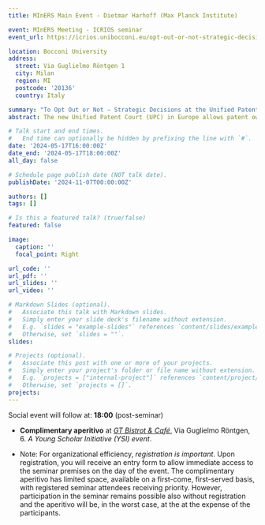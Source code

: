```yaml
---
title: MInERS Main Event - Dietmar Harhoff (Max Planck Institute)

event: MInERS Meeting - ICRIOS seminar
event_url: https://icrios.unibocconi.eu/opt-out-or-not-strategic-decisions-unified-patent-court

location: Bocconi University
address:
  street: Via Guglielmo Röntgen 1
  city: Milan
  region: MI
  postcode: '20136'
  country: Italy

summary: "To Opt Out or Not – Strategic Decisions at the Unified Patent Court"
abstract: The new Unified Patent Court (UPC) in Europe allows patent owners access to centralized enforcement, albeit at the risk of centralized invalidation. For new unitary patents (UPs) owners will enjoy a large cost reduction. At the introduction of the UPC/UP system, owners of existing European patents and patent applications were able to opt-out of the new court system during a three-month time window. We derive a set of hypotheses and combine data on the actual opt-out decisions with a rich set of patent and owner characteristics to test them. Consistent with theoretical expectations, we find that patents with high risk of invalidation were typically opted out, as were valuable patents, e.g., with large patent families and with supplementary protection certificates (SPCs). Non-European patent owners had a strong preference for the new system.

# Talk start and end times.
#   End time can optionally be hidden by prefixing the line with `#`.
date: '2024-05-17T16:00:00Z'
date_end: '2024-05-17T18:00:00Z'
all_day: false

# Schedule page publish date (NOT talk date).
publishDate: '2024-11-07T00:00:00Z'

authors: []
tags: []

# Is this a featured talk? (true/false)
featured: false

image:
  caption: ''
  focal_point: Right

url_code: ''
url_pdf: ''
url_slides: ''
url_video: ''

# Markdown Slides (optional).
#   Associate this talk with Markdown slides.
#   Simply enter your slide deck's filename without extension.
#   E.g. `slides = "example-slides"` references `content/slides/example-slides.md`.
#   Otherwise, set `slides = ""`.
slides:

# Projects (optional).
#   Associate this post with one or more of your projects.
#   Simply enter your project's folder or file name without extension.
#   E.g. `projects = ["internal-project"]` references `content/project/deep-learning/index.md`.
#   Otherwise, set `projects = []`.
projects:
---
```

Social event will follow at: **18:00** (post-seminar)

- **Complimentary aperitivo** at [_GT Bistrot & Café_](https://g.co/kgs/Zt1HFRL), Via Guglielmo Röntgen, 6.
_A Young Scholar Initiative (YSI) event_.

- Note: For organizational efficiency, _registration is important_. Upon registration, you will receive an entry form to allow immediate access to the seminar premises on the day of the event. The complimentary aperitivo has limited space, available on a first-come, first-served basis, with registered seminar attendees receiving priority. However, participation in the seminar remains possible also without registration and the aperitivo will be, in the worst case, at the at the expense of the participants.
